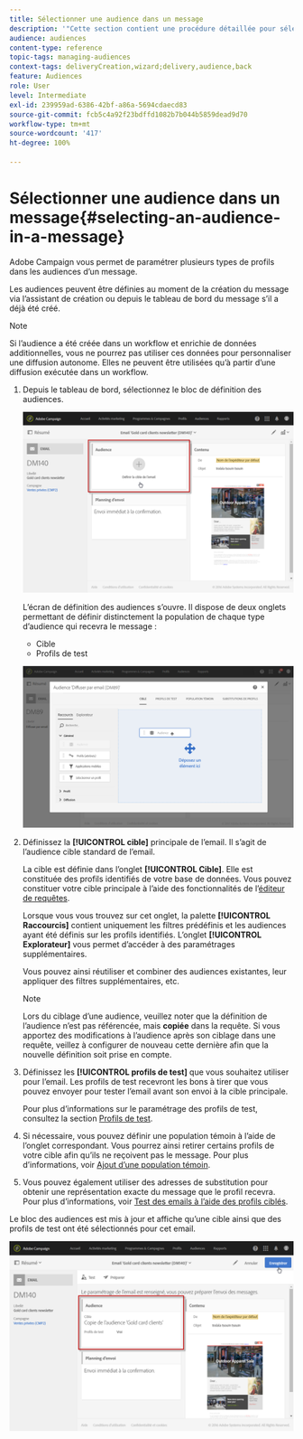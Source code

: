 ```yaml
---
title: Sélectionner une audience dans un message
description: '"Cette section contient une procédure détaillée pour sélectionner les audiences d’un email : population cible principale et profils de test."'
audience: audiences
content-type: reference
topic-tags: managing-audiences
context-tags: deliveryCreation,wizard;delivery,audience,back
feature: Audiences
role: User
level: Intermediate
exl-id: 239959ad-6386-42bf-a86a-5694cdaecd83
source-git-commit: fcb5c4a92f23bdffd1082b7b044b5859dead9d70
workflow-type: tm+mt
source-wordcount: '417'
ht-degree: 100%

---
```


# Sélectionner une audience dans un message{#selecting-an-audience-in-a-message}

Adobe Campaign vous permet de paramétrer plusieurs types de profils dans les audiences d’un message.

Les audiences peuvent être définies au moment de la création du message via l’assistant de création ou depuis le tableau de bord du message s’il a déjà été créé.

>[!NOTE]
>
>Si l’audience a été créée dans un workflow et enrichie de données additionnelles, vous ne pourrez pas utiliser ces données pour personnaliser une diffusion autonome. Elles ne peuvent être utilisées qu’à partir d’une diffusion exécutée dans un workflow.

1. Depuis le tableau de bord, sélectionnez le bloc de définition des audiences.

   ![](assets/delivery_audience_definition_1.png)

   L’écran de définition des audiences s’ouvre. Il dispose de deux onglets permettant de définir distinctement la population de chaque type d’audience qui recevra le message :

   * Cible
   * Profils de test

   ![](assets/delivery_audience_definition_2.png)

1. Définissez la **[!UICONTROL cible]** principale de l’email. Il s’agit de l’audience cible standard de l’email.

   La cible est définie dans l’onglet **[!UICONTROL Cible]**. Elle est constituée des profils identifiés de votre base de données. Vous pouvez constituer votre cible principale à l’aide des fonctionnalités de l’[éditeur de requêtes](../../automating/using/editing-queries.md#creating-queries).

   Lorsque vous vous trouvez sur cet onglet, la palette **[!UICONTROL Raccourcis]** contient uniquement les filtres prédéfinis et les audiences ayant été définis sur les profils identifiés. L’onglet **[!UICONTROL Explorateur]** vous permet d’accéder à des paramétrages supplémentaires.

   Vous pouvez ainsi réutiliser et combiner des audiences existantes, leur appliquer des filtres supplémentaires, etc.

   >[!NOTE]
   >
   >Lors du ciblage d’une audience, veuillez noter que la définition de l’audience n’est pas référencée, mais **copiée** dans la requête. Si vous apportez des modifications à l’audience après son ciblage dans une requête, veillez à configurer de nouveau cette dernière afin que la nouvelle définition soit prise en compte.

1. Définissez les **[!UICONTROL profils de test]** que vous souhaitez utiliser pour l’email. Les profils de test recevront les bons à tirer que vous pouvez envoyer pour tester l’email avant son envoi à la cible principale.

   Pour plus d’informations sur le paramétrage des profils de test, consultez la section [Profils de test](../../audiences/using/managing-test-profiles.md).

1. Si nécessaire, vous pouvez définir une population témoin à l’aide de l’onglet correspondant. Vous pourrez ainsi retirer certains profils de votre cible afin qu’ils ne reçoivent pas le message. Pour plus d’informations, voir [Ajout d’une population témoin](../../sending/using/control-group.md).

1. Vous pouvez également utiliser des adresses de substitution pour obtenir une représentation exacte du message que le profil recevra.  Pour plus d’informations, voir [Test des emails à l’aide des profils ciblés](../../sending/using/testing-messages-using-target.md).

Le bloc des audiences est mis à jour et affiche qu’une cible ainsi que des profils de test ont été sélectionnés pour cet email.

![](assets/delivery_audience_definition_3.png)
